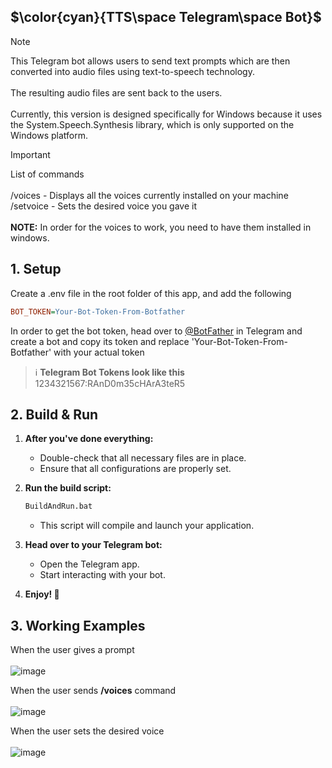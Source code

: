 ## $\color{cyan}{TTS\space Telegram\space Bot}$

> [!NOTE]
> This Telegram bot allows users to send text prompts which are then converted into audio files using text-to-speech technology.</br></br>
> The resulting audio files are sent back to the users.</br></br>
> Currently, this version is designed specifically for Windows because it uses the System.Speech.Synthesis library, which is only supported on the Windows platform.</br>

> [!IMPORTANT]
> List of commands</br></br>
> /voices - Displays all the voices currently installed on your machine</br>
> /setvoice <desired-voice> - Sets the desired voice you gave it</br></br>
> **NOTE:** In order for the voices to work, you need to have them installed in windows.

## 1. Setup
Create a .env file in the root folder of this app, and add the following

``` ini
BOT_TOKEN=Your-Bot-Token-From-Botfather
```

In order to get the bot token, head over to <a href="https://telegram.me/BotFather">@BotFather</a> in Telegram and create a bot and copy its token and replace 'Your-Bot-Token-From-Botfather' with your actual token </br>
> :information_source: **Telegram Bot Tokens look like this** 1234321567:RAnD0m35cHArA3teR5


## 2. Build & Run
1. **After you've done everything:**
    - Double-check that all necessary files are in place.
    - Ensure that all configurations are properly set.

2. **Run the build script:**
    ```bash
    BuildAndRun.bat
    ```
    - This script will compile and launch your application.

3. **Head over to your Telegram bot:**
    - Open the Telegram app.
    - Start interacting with your bot.

4. **Enjoy! 🎉**

## 3. Working Examples
When the user gives a prompt</br></br>
![image](https://github.com/user-attachments/assets/9b40124b-f25c-4dfa-a66a-d06878c6e7c7)

When the user sends __/voices__ command</br></br>
![image](https://github.com/user-attachments/assets/f5b0a128-c26c-488c-85c9-38ebcda61c89)

When the user sets the desired voice</br></br>
![image](https://github.com/user-attachments/assets/f9fe3061-1b7e-4fc1-b5b6-55c4d962fa63)



